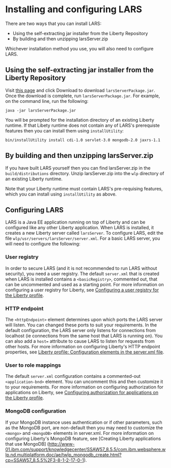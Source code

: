 # Installing and configuring LARS

There are two ways that you can install LARS:

 * Using the self-extracting jar installer from the Liberty Repository
 * By building and then unzipping larsServer.zip

Whichever installation method you use, you will also need to configure
LARS.

## Using the self-extracting jar installer from the Liberty Repository

Visit [this
page](https://developer.ibm.com/wasdev/downloads/#asset/tools-Liberty_Asset_Repository_Service)
and click Download to download `larsServerPackage.jar`. Once the
download is complete, run `larsServerPackage.jar`. For example, on the
command line, run the following:

    java -jar larsServerPackage.jar

You will be prompted for the installation directory of an existing Liberty
runtime. If that Libety runtime does not contain any of LARS's
prerequiste features then you can install them using `installUtility`:

    bin/installUtility install cdi-1.0 servlet-3.0 mongodb-2.0 jaxrs-1.1

## By building and then unzipping larsServer.zip

If you have built LARS yourself then you can find larsServer.zip in
the `build/distributions` directory. Unzip larsServer.zip into the
`wlp` directory of an existing Liberty runtime.

Note that your Liberty runtime must contain LARS's pre-requising features, which you can install using `installUtility` as above.
    

## Configuring LARS

LARS is a Java EE application running on top of Liberty and can be
configured like any other Liberty application. When LARS is installed,
it creates a new Liberty server called `larsServer`. To configure
LARS, edit the file `wlp/usr/servers/larsServer/server.xml`. For a
basic LARS server, you will need to configure the following:

### User registry

In order to secure LARS (and it is not recommended to run LARS without
security), you need a user registry. The default `server.xml` that is
created when LARS is installed contains a `<basicRegistry>`, commented
out, that can be uncommented and used as a starting point. For more
information on configuring a user registry for Liberty, see [Configuring a user registry for the Liberty profile](http://www-01.ibm.com/support/knowledgecenter/SSAW57_8.5.5/com.ibm.websphere.wlp.nd.multiplatform.doc/ae/twlp_sec_registries.html?cp=SSAW57_8.5.5%2F3-12-1-2-0).

### HTTP endpoint

The `<httpEndpoint>` element determines upon which ports the LARS
server will listen. You can changed these ports to suit your
requirements. In the default configuration, the LARS server only
listens for connections from localhost (ie connections from the same
host that LARS is running on). You can also add a `host=` attribute to
cause LARS to listen for requests from other hosts. For more
information on configuring Liberty's HTTP endpoint properties, see
[Liberty profile: Configuration elements in the server.xml
file](http://www-01.ibm.com/support/knowledgecenter/SSAW57_8.5.5/com.ibm.websphere.wlp.nd.multiplatform.doc/autodita/rwlp_metatype_4ic.html?cp=SSAW57_8.5.5%2F3-0-2-1-0).

### User to role mappings

The default `server.xml` configuration contains a commented-out
`<application-bnd>` element. You can uncomment this and then customize
it to your requirements. For more information on configuring
authorization for applications on Liberty, see [Configuring authorization for applications on the Liberty profile](http://www-01.ibm.com/support/knowledgecenter/SSAW57_8.5.5/com.ibm.websphere.wlp.nd.multiplatform.doc/ae/twlp_sec_rolebased.html?cp=SSAW57_8.5.5%2F3-12-1-3-0).

### MongoDB configuration

If your MongoDB instance uses authentication or if other parameters, such as the MongoDB port, are non-default then you may need to customize the `<mongo>` and `<mongoDB>` elements in server.xml. For more information on configuring Liberty's MongoDB feature, see [Creating Liberty applications that use MongoDB] (http://www-01.ibm.com/support/knowledgecenter/SSAW57_8.5.5/com.ibm.websphere.wlp.nd.multiplatform.doc/ae/twlp_mongodb_create.html?cp=SSAW57_8.5.5%2F3-8-1-2-17-0-1).
